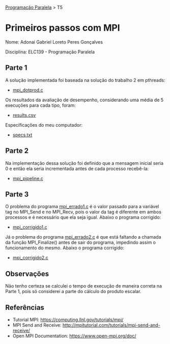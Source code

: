 [Programação Paralela](https://github.com/AndreaInfUFSM/elc139-2019a) > T5

# Primeiros passos com MPI

Nome: Adonai Gabriel Loreto Peres Gonçalves

Disciplina: ELC139 - Programação Paralela

## Parte 1

A solução implementada foi baseada na solução do trabalho 2 em pthreads:
- [mpi_dotprod.c](mpi_dotprod.c)

Os resultados da avaliação de desempenho, considerando uma média de 5 execuções para cada tipo, foram:
- [results.csv](results.csv)

Especificações do meu computador:
- [specs.txt](specs.txt)

## Parte 2

Na implementação dessa solução foi definido que a mensagem inicial seria 0 e então ela seria incrementada antes de cada processo recebê-la:
- [mpi_pipeline.c](mpi_pipeline.c)

## Parte 3

O problema do programa [mpi_errado1.c](mpi_errado1.c) é o valor passado para a variável tag no MPI_Send e no MPI_Recv, pois o valor da tag é diferente em ambos processos e é necessário que ela seja igual. Abaixo o programa corrigido:
- [mpi_corrigido1.c](mpi_corrigido1.c)

Já o problema do programa [mpi_errado2.c](mpi_errado2.c) é que está faltando a chamada da função MPI_Finalize() antes de sair do programa, impedindo assim o funcionamento do mesmo. Abaixo o programa corrigido:
- [mpi_corrigido2.c](mpi_corrigido2.c)

## Observações

Não tenho certeza se calculei o tempo de execução de maneira correta na Parte 1, pois só considerei a parte do cálculo do produto escalar.

## Referências

- Tutorial MPI: https://computing.llnl.gov/tutorials/mpi/
- MPI Send and Receive: http://mpitutorial.com/tutorials/mpi-send-and-receive/
- Open MPI Documentation: https://www.open-mpi.org/doc/